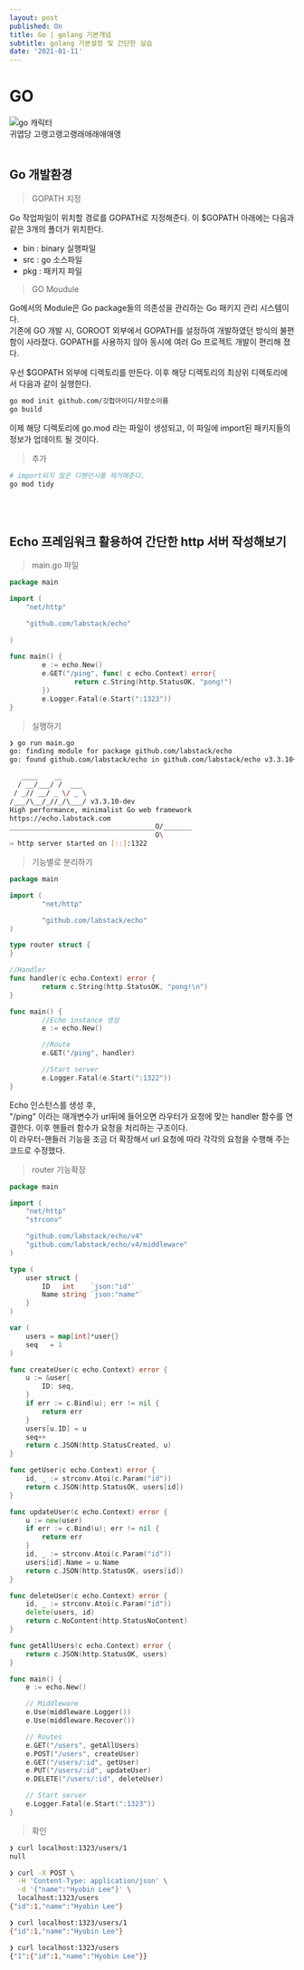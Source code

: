 ```yaml
---
layout: post
published: On
title: Go | golang 기본개념 
subtitle: golang 기본설정 및 간단한 실습
date: '2021-01-11'
---
```


# GO 

<img src="../assets/img/go.png" alt="go 캐릭터" ><br/>
귀엽당 고랭고랭고랭래애래애애앵<br><br>

## Go 개발환경
> GOPATH 지정 

Go 작업파일이 위치할 경로를 GOPATH로 지정해준다. 
이 $GOPATH 아래에는 다음과 같은 3개의 폴더가 위치한다. 
- bin : binary 실행파일 
- src : go 소스파일 
- pkg : 패키지 파일

> GO Moudule

Go에서의 Module은 Go package들의 의존성을 관리하는 Go 패키지 관리 시스템이다.<br>
기존에 GO 개발 시, GOROOT 외부에서 GOPATH를 설정하여 개발하였던 방식의 불편함이 사라졌다. GOPATH를 사용하지 않아 동시에 여러 Go 프로젝트 개발이 편리해 졌다.

우선 $GOPATH 외부에 디렉토리를 만든다. 이후 해당 디렉토리의 최상위 디렉토리에서 다음과 같이 실행한다.

```bash
go mod init github.com/깃헙아이디/저장소이름
go build
```

이제 해당 디렉토리에 go.mod 라는 파일이 생성되고, 이 파일에 import된 패키지들의 정보가 업데이트 될 것이다. 

> 추가

```bash
# import되지 않은 디펜던시를 제거해준다. 
go mod tidy
```


<br><br>
## Echo 프레임워크 활용하여 간단한 http 서버 작성해보기 

> main.go 파일 

```go
package main

import (
    "net/http"

    "github.com/labstack/echo"
        
)

func main() {
        e := echo.New()
        e.GET("/ping", func( c echo.Context) error{
                return c.String(http.StatusOK, "pong!")
        })
        e.Logger.Fatal(e.Start(":1323"))
}
```

> 실행하기

```bash
❯ go run main.go
go: finding module for package github.com/labstack/echo
go: found github.com/labstack/echo in github.com/labstack/echo v3.3.10+incompatible

   ____    __
  / __/___/ /  ___
 / _// __/ _ \/ _ \
/___/\__/_//_/\___/ v3.3.10-dev
High performance, minimalist Go web framework
https://echo.labstack.com
____________________________________O/_______
                                    O\
⇨ http server started on [::]:1322
```

>기능별로 분리하기

```go
package main

import (
        "net/http"

        "github.com/labstack/echo"
)

type router struct {
}

//Handler
func handler(c echo.Context) error {
        return c.String(http.StatusOK, "pong!\n")
}

func main() {
        //Echo instance 생성
        e := echo.New()

        //Route
        e.GET("/ping", handler)

        //Start server
        e.Logger.Fatal(e.Start(":1322"))
}

```

Echo 인스턴스를 생성 후, <br>
"/ping" 이라는 매개변수가 url뒤에 들어오면 라우터가 요청에 맞는 handler 함수를 연결한다. 이후 핸들러 함수가 요청을 처리하는 구조이다.<br>
이 라우터-핸들러 기능을 조금 더 확장해서 url 요청에 따라 각각의 요청을 수행해 주는 코드로 수정했다.


> router 기능확장 

```go
package main

import (
	"net/http"
	"strconv"

	"github.com/labstack/echo/v4"
	"github.com/labstack/echo/v4/middleware"
)

type (
	user struct {
		ID   int    `json:"id"`
		Name string `json:"name"`
	}
)

var (
	users = map[int]*user{}
	seq   = 1
)

func createUser(c echo.Context) error {
	u := &user{
		ID: seq,
	}
	if err := c.Bind(u); err != nil {
		return err
	}
	users[u.ID] = u
	seq++
	return c.JSON(http.StatusCreated, u)
}

func getUser(c echo.Context) error {
	id, _ := strconv.Atoi(c.Param("id"))
	return c.JSON(http.StatusOK, users[id])
}

func updateUser(c echo.Context) error {
	u := new(user)
	if err := c.Bind(u); err != nil {
		return err
	}
	id, _ := strconv.Atoi(c.Param("id"))
	users[id].Name = u.Name
	return c.JSON(http.StatusOK, users[id])
}

func deleteUser(c echo.Context) error {
	id, _ := strconv.Atoi(c.Param("id"))
	delete(users, id)
	return c.NoContent(http.StatusNoContent)
}

func getAllUsers(c echo.Context) error {
	return c.JSON(http.StatusOK, users)
}

func main() {
	e := echo.New()

	// Middleware
	e.Use(middleware.Logger())
	e.Use(middleware.Recover())

	// Routes
	e.GET("/users", getAllUsers)
	e.POST("/users", createUser)
	e.GET("/users/:id", getUser)
	e.PUT("/users/:id", updateUser)
	e.DELETE("/users/:id", deleteUser)

	// Start server
	e.Logger.Fatal(e.Start(":1323"))
}
```

> 확인

```bash
❯ curl localhost:1323/users/1
null

❯ curl -X POST \
  -H 'Content-Type: application/json' \
  -d '{"name":"Hyobin Lee"}' \
  localhost:1323/users
{"id":1,"name":"Hyobin Lee"}

❯ curl localhost:1323/users/1
{"id":1,"name":"Hyobin Lee"}

❯ curl localhost:1323/users
{"1":{"id":1,"name":"Hyobin Lee"}}
```
